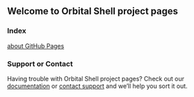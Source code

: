 ## Welcome to Orbital Shell project pages

### Index

[about GitHub Pages](https://franck-gaspoz.github.io/orbital-shell/about-gh-pages.md)


### Support or Contact

Having trouble with Orbital Shell project pages? Check out our [documentation](https://franck-gaspoz.github.io/orbital-shell/) or [contact support](https://github.com/franck-gaspoz/orbital-shell/blob/gh-pages/contact.md) and we’ll help you sort it out.

